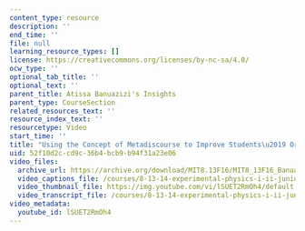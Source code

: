 ```yaml
---
content_type: resource
description: ''
end_time: ''
file: null
learning_resource_types: []
license: https://creativecommons.org/licenses/by-nc-sa/4.0/
ocw_type: ''
optional_tab_title: ''
optional_text: ''
parent_title: Atissa Banuazizi's Insights
parent_type: CourseSection
related_resources_text: ''
resource_index_text: ''
resourcetype: Video
start_time: ''
title: "Using the Concept of Metadiscourse to Improve Students\u2019 Oral Presentations"
uid: 52f10d2c-cd9c-36b4-bcb9-b94f31a23e06
video_files:
  archive_url: https://archive.org/download/MIT8.13F16/MIT8_13F16_Banuazizi_Using_Metadiscourse_300k.mp4
  video_captions_file: /courses/8-13-14-experimental-physics-i-ii-junior-lab-fall-2016-spring-2017/60537b2989f055a5874269689f2336d3_lSUET2RmOh4.vtt
  video_thumbnail_file: https://img.youtube.com/vi/lSUET2RmOh4/default.jpg
  video_transcript_file: /courses/8-13-14-experimental-physics-i-ii-junior-lab-fall-2016-spring-2017/a1008e94d494eed3cc3dc63880b9c775_lSUET2RmOh4.pdf
video_metadata:
  youtube_id: lSUET2RmOh4
---
```

